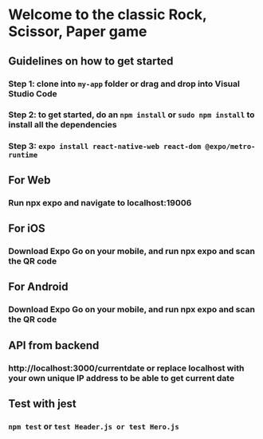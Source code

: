 # Welcome to the classic Rock, Scissor, Paper game

## Guidelines on how to get started

### Step 1: clone into `my-app` folder or drag and drop into Visual Studio Code

### Step 2: to get started, do an `npm install` or `sudo npm install` to install all the dependencies

### Step 3: `expo install react-native-web react-dom @expo/metro-runtime`

## For Web

### Run npx expo and navigate to localhost:19006

## For iOS

### Download Expo Go on your mobile, and run npx expo and scan the QR code

## For Android

### Download Expo Go on your mobile, and run npx expo and scan the QR code

## API from backend

### http://localhost:3000/currentdate or replace localhost with your own unique IP address to be able to get current date

## Test with jest

### `npm test` or `test Header.js or test Hero.js`
